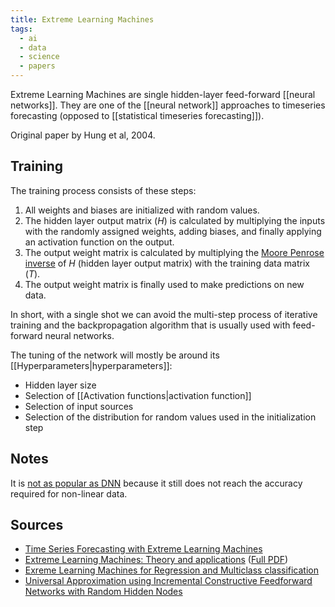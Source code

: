 ```yaml
---
title: Extreme Learning Machines
tags:
  - ai
  - data
  - science
  - papers
---
```

Extreme Learning Machines are single hidden-layer feed-forward [[neural networks]]. They are one of the [[neural network]] approaches to timeseries forecasting (opposed to [[statistical timeseries forecasting]]).

Original paper by Hung et al, 2004. 

## Training
The training process consists of these steps:

1. All weights and biases are initialized with random values.
2. The hidden layer output matrix ($H$) is calculated by multiplying the inputs with the randomly assigned weights, adding biases, and finally applying an activation function on the output.
3. The output weight matrix is calculated by multiplying the [Moore Penrose inverse](https://en.wikipedia.org/wiki/Moore%E2%80%93Penrose_inverse) of $H$ (hidden layer output matrix) with the training data matrix ($T$).
4. The output weight matrix is finally used to make predictions on new data.

In short, with a single shot we can avoid the multi-step process of iterative training and the backpropagation algorithm that is usually used with feed-forward neural networks.

The tuning of the network will mostly be around its [[Hyperparameters|hyperparameters]]:

- Hidden layer size
- Selection of [[Activation functions|activation function]]
- Selection of input sources
- Selection of the distribution for random values used in the initialization step

## Notes
It is [not as popular as DNN](https://www.researchgate.net/post/Why-Extreme-Learning-machine-is-not-so-popular-as-Deep-Learning) because it still does not reach the accuracy required for non-linear data.

## Sources
- [Time Series Forecasting with Extreme Learning Machines](https://www.analyticsvidhya.com/blog/2021/12/time-series-forecasting-with-extreme-learning-machines/)
- [Extreme Learning Machines: Theory and applications](https://www.sciencedirect.com/science/article/abs/pii/S0925231206000385) ([Full PDF](https://web.njit.edu/~usman/courses/cs675_fall20/ELM-NC-2006.pdf))
- [Exreme Learning Machines for Regression and Multiclass classification](https://ieeexplore.ieee.org/document/6035797)
- [Universal Approximation using Incremental Constructive Feedforward Networks with Random Hidden Nodes](https://www.researchgate.net/publication/6928613_Universal_Approximation_Using_Incremental_Constructive_Feedforward_Networks_With_Random_Hidden_Nodes)

